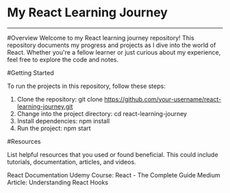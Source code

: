 # My React Learning Journey
<hr>


#Overview
Welcome to my React learning journey repository!
This repository documents my progress and projects as I dive into the world of React. 
Whether you're a fellow learner or just curious about my experience, feel free to explore the code and notes.


#Getting Started

To run the projects in this repository, follow these steps:

1. Clone the repository: git clone https://github.com/your-username/react-learning-journey.git
2. Change into the project directory: cd react-learning-journey
3. Install dependencies: npm install
4. Run the project: npm start


#Resources

List helpful resources that you used or found beneficial. This could include tutorials, documentation, articles, and videos.

React Documentation
Udemy Course: React - The Complete Guide
Medium Article: Understanding React Hooks
